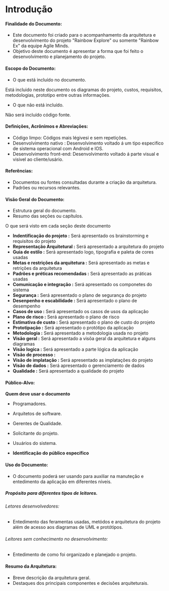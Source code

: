 # Introdução

#### Finalidade do Documento:
- Este documento foi criado para o acompanhamento da arquitetura e desenvolvimento do projeto "Rainbow Explore" ou somente "Rainbow Ex" da equipe Agile Minds. 
- Objetivo deste documento é apresentar a forma que foi feito o desenvolvimento e planejamento do projeto.
 
#### Escopo do Documento:
- O que está incluído no documento.


Está incluido neste documento os diagramas do projeto, custos, requisitos, metodologias, prototipo entre outras informações.


- O que não está incluído.


Não será incluído código fonte.

#### Definições, Acrônimos e Abreviações:
- Código limpo: Códigos mais légivesi e sem repetições.
- Desenvolvimento nativo : Desenvolvimento voltado á um tipo especifico de sistema operacional com Android e IOS.
- Desenvolvimento front-end: Desenvolvimento voltado á parte visual e visivel ao cliente/usário.


#### Referências:
- Documentos ou fontes consultadas durante a criação da arquitetura.
- Padrões ou recursos relevantes.
#### Visão Geral do Documento:
- Estrutura geral do documento.
- Resumo das seções ou capítulos.

O que será visto em cada seção deste documento

- **Indentificação do projeto :** Será apresentado os brainstorming e requisitos do projeto
- **Representação Arquitetural :** Será apresentado a arquitetura do projeto
- **Guia de estilo :** Será apresentado logo, tipografia e paleta de cores usadas
- **Metas e restrições da arquitetura :** Será apresentado as metas e retrições da arquitetura
- **Padrões e préticas recomendadas :** Será apresentado as práticas usadas
- **Comunicação e integração :** Será apresentado os componetes do sistema
- **Segurança :** Será apresentado o plano de segurança do projeto
- **Desenpenho e escabilidade :** Será apresentado o plano de desempenho
- **Casos de uso :** Será apresentado os casos de usos da aplicação
- **Plano de risco :** Será apresentado o plano de risco 
- **Estimativa de custo :** Será apresentado o plano de custo do projeto
- **Prototipação :** Será apresentado o protótipo da aplicação
- **Metodologia :** Será apresentado a metodologia usada no projeto
- **Visão geral :** Será apresentado a visõa geral da arquitetura e alguns diagramas
- **Visão logica :** Será apresentado a parte lógica da aplicação
- **Visão de processo :**
- **Visão de implatação :** Será apresentado as implatações do projeto
- **Visão de dados :** Será apresentado o gerenciamento de dados
- **Qualidade :** Será apresentado a qualidade do projeto


#### Público-Alvo:
**Quem deve usar o documento**

- Programadores.
- Arquitetos de software.
- Gerentes de Qualidade.
- Solicitante do projeto.
- Usuários do sistema.

- **Identificação do público específico**
#### Uso do Documento:
- O documento poderá ser usando para auxiliar na manuteção e entedimento da aplicação em diferentes níveis.
##### Propósito para diferentes tipos de leitores.
###### Letores desenvolvedores:
- Entedimento das feramentas usadas, metódos e arquitetura do projeto além de acesso aos diagramas de UML e protótipos.
###### Leitores sem conhecimento no desenvolvimento:
- Entedimento de como foi organizado e planejado o projeto.
#### Resumo da Arquitetura:
- Breve descrição da arquitetura geral.
- Destaques dos principais componentes e decisões arquiteturais.